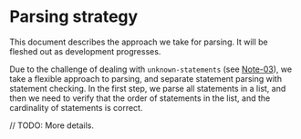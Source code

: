 # Parsing strategy

This document describes the approach we take for parsing.
It will be fleshed out as development progresses.

Due to the challenge of dealing with `unknown-statements` (see [Note-03](03-UnknownStatements.md)),
we take a flexible approach to parsing, and separate statement parsing with statement checking.
In the first step, we parse all statements in a list, and then we need to verify that the order
of statements in the list, and the cardinality of statements is correct.

// TODO: More details.